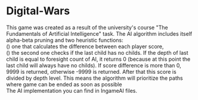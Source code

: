 # Digital-Wars
This game was created as a result of the university's course "The Fundamentals of Artificial Intelligence" task.
The AI algorithm includes itself alpha-beta pruning and two heuristic functions: <br />
() one that calculates the difference between each player score, <br />
() the second one checks if the last child has no childs. If the depth of last child is equal to foresight count of AI, it returns 0 (because at this point the last child will always have no childs). If score difference is more than 0, 9999 is returned, otherwise -9999 is returned. After that this score is divided by depth level. This means the algorithm will prioritize the paths where game can be ended as soon as possible <br />
The AI implementation you can find in IngameAI files.
